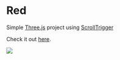 # Red

Simple [Three.js](https://threejs.org/) project using [ScrollTrigger](https://greensock.com/docs/v3/Plugins/ScrollTrigger)

Check it out [here](https://red-threejs.web.app).

![](demo.gif)

